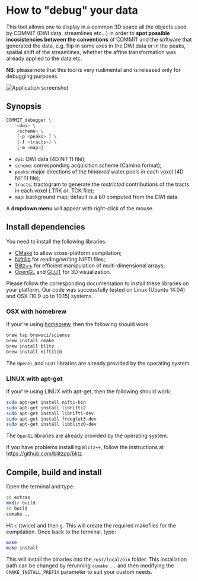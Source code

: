 # How to "debug" your data

This tool allows one to display in a common 3D space all the objects used by COMMIT (DWI data, streamlines etc...) in order to **spot possible incosistencies between the conventions** of COMMIT and the software that generated the data, e.g. flip in some axes in the DWI data or in the peaks, spatial shift of the streamlines, whether the affine transformation was already applied to the data etc.

**NB**: please note that this tool is very rudimental and is released only for debugging purposes.

![Application screenshot](https://github.com/daducci/COMMIT/blob/master/docs/COMMIT_debugger.jpg)

## Synopsis

```bash
COMMIT_debugger \
    <dwi> \
    <scheme> \
    [-p <peaks> ] \
    [-f <tracts>] \
    [-m <map>]
```

- `dwi`: DWI data (4D NIFTI file);
- `scheme`: corresponding acquisition scheme (Camino format);
- `peaks`: major directions of the *hindered* water pools in each voxel (4D NIFTI file);
- `tracts`: tractogram to generate the *restricted* contributions of the tracts in each voxel (.TRK or .TCK file);
- `map`: background map; default is a b0 computed from the DWI data.

A **dropdown menu** will appear with right-click of the mouse.

## Install dependencies

You need to install the following libraries:

- [CMake](http://www.cmake.org/) to allow cross-platform compilation;
- [Niftilib](https://sourceforge.net/projects/niftilib/) for reading/writing NIFTI files;
- [Blitz++](http://sourceforge.net/projects/blitz/) for efficient manipulation of multi-dimensional arrays;
- [OpenGL](https://www.opengl.org/) and [GLUT](https://www.opengl.org/resources/libraries/glut/) for 3D visualization.

Please follow the corresponding documentation to install these libraries on your platform. Our code was successfully tested on Linux (Ubuntu 14.04) and OSX (10.9 up to 10.15) systems.

### OSX with homebrew

If your're using [homebrew](https://brew.sh), then the following should work:

```bash
brew tap brewsci/science
brew install cmake
brew install blitz
brew install niftilib
```

The `OpenGL` and `GLUT` libraries are already provided by the operating system.

### LINUX with apt-get

If your're using LINUX with apt-get, then the following should work:

```bash
sudo apt-get install nifti-bin
sudo apt-get install libnifti2
sudo apt-get install libnifti-dev
sudo apt-get install freeglut3-dev
sudo apt-get install libblitz0-dev
```

The `OpenGL` libraries are already provided by the operating system.

If you have problems installing `Blitz++`, follow the instructions at https://github.com/blitzpp/blitz

##  Compile, build and install

Open the terminal and type:

```bash
cd extras
mkdir build
cd build
ccmake ..
```

Hit `c` (twice) and then `g`. This will create the required makefiles for the compilation.
Once back to the terminal, type:

```bash
make
make install
```

This will install the binaries into the `/usr/local/bin` folder. This installation path can be changed by rerunning `ccmake ..` and then modifying the `CMAKE_INSTALL_PREFIX` parameter to suit your custom needs.
